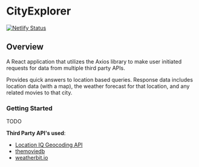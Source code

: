 # CityExplorer

[![Netlify Status](https://api.netlify.com/api/v1/badges/cff451ea-47e5-4182-a711-d420f3b9f1c1/deploy-status)](https://app.netlify.com/sites/city-explorer-game/deploys)

## Overview

A React application that utilizes the Axios library to make
user initiated requests for data from multiple third party APIs.

Provides quick answers to location based queries. Response
data includes location data (with a map), the weather forecast for
that location, and any related movies to that city.

### Getting Started
TODO

**Third Party API's used**: 
- [Location IQ Geocoding API](https://locationiq.com/)
- [themoviedb](https://developers.themoviedb.org/3) 
- [weatherbit.io](https://www.weatherbit.io/api) 
